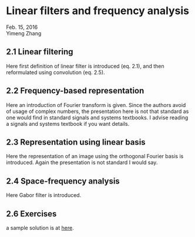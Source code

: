 # Linear filters and frequency analysis

Feb. 15, 2016  
Yimeng Zhang

## 2.1 Linear filtering

Here first definition of linear filter is introduced (eq. 2.1), and then reformulated using convolution (eq. 2.5).

## 2.2 Frequency-based representation

Here an introduction of Fourier transform is given. Since the authors avoid of usage of complex numbers, the presentation here is not that standard as one would find in standard signals and systems textbooks. I advise reading a signals and systems textbook if you want details.

## 2.3 Representation using linear basis

Here the representation of an image using the orthogonal Fourier basis is introduced. Again the presentation is not standard I would say.

## 2.4 Space-frequency analysis

Here Gabor filter is introduced.

## 2.6 Exercises

a sample solution is at [here](./sample_solutions/sol_chap_02.pdf).